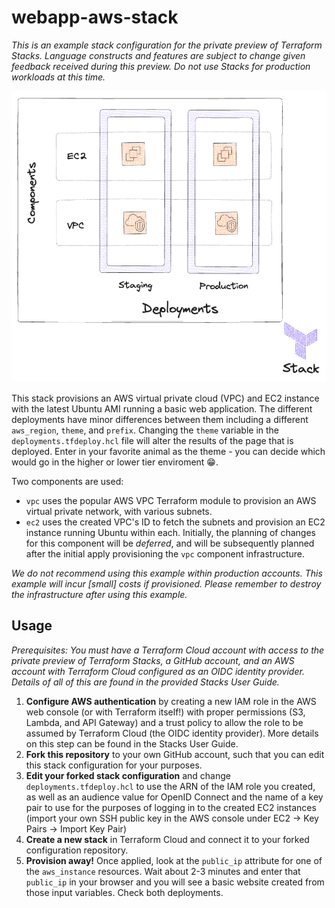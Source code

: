 # webapp-aws-stack

_This is an example stack configuration for the private preview of Terraform Stacks. Language
constructs and features are subject to change given feedback received during this preview. Do not
use Stacks for production workloads at this time._

![webapp-aws-stack](./aws_webapp_stack.png)

This stack provisions an AWS virtual private cloud (VPC) and EC2 instance with the latest Ubuntu AMI running a basic web application. The different deployments have minor differences between them including a different `aws_region`, `theme`, and `prefix`. Changing the `theme` variable in the `deployments.tfdeploy.hcl` file will alter the results of the page that is deployed. Enter in your favorite animal as the theme - you can decide which would go in the higher or lower tier enviroment :grin:. 

Two components are used:

* `vpc` uses the popular AWS VPC Terraform module to provision an AWS virtual private network, with
  various subnets.
* `ec2` uses the created VPC's ID to fetch the subnets and provision an EC2 instance running Ubuntu
  within each. Initially, the planning of changes for this component will be _deferred_, and will be
  subsequently planned after the initial apply provisioning the `vpc` component infrastructure.

_We do not recommend using this example within production accounts. This example will incur [small]
costs if provisioned. Please remember to destroy the infrastructure after using this example._

## Usage

_Prerequisites: You must have a Terraform Cloud account with access to the private preview of
Terraform Stacks, a GitHub account, and an AWS account with Terraform Cloud configured as an OIDC
identity provider. Details of all of this are found in the provided Stacks User Guide._

1. **Configure AWS authentication** by creating a new IAM role in the AWS web console (or with
   Terraform itself!) with proper permissions (S3, Lambda, and API Gateway) and a trust policy to
   allow the role to be assumed by Terraform Cloud (the OIDC identity provider). More details on this
   step can be found in the Stacks User Guide.
2. **Fork this repository** to your own GitHub account, such that you can edit this stack configuration
   for your purposes.
3. **Edit your forked stack configuration** and change `deployments.tfdeploy.hcl` to use the ARN of the
   IAM role you created, as well as an audience value for OpenID Connect and the name of a key pair
   to use for the purposes of logging in to the created EC2 instances (import your own SSH public
   key in the AWS console under EC2 -> Key Pairs -> Import Key Pair)
4. **Create a new stack** in Terraform Cloud and connect it to your forked configuration repository.
5. **Provision away!** Once applied, look at the `public_ip` attribute for
   one of the `aws_instance` resources. Wait about 2-3 minutes and enter that `public_ip` in your browser and you will see a basic website created from those input variables. Check both deployments.  
